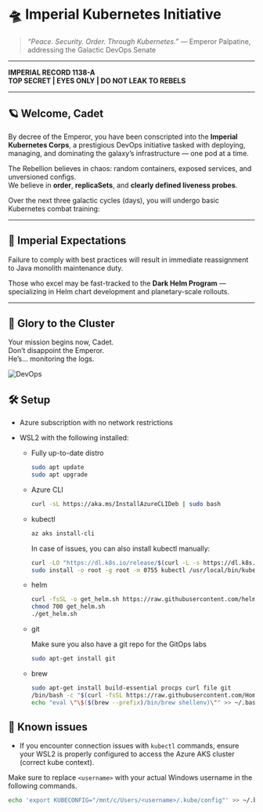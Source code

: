 # 🛸 Imperial Kubernetes Initiative

> _“Peace. Security. Order. Through Kubernetes.”_ — Emperor Palpatine, addressing the Galactic DevOps Senate

---

**IMPERIAL RECORD 1138-A**  
**TOP SECRET | EYES ONLY | DO NOT LEAK TO REBELS**

---

## 🪐 Welcome, Cadet

By decree of the Emperor, you have been conscripted into the **Imperial Kubernetes Corps**, a prestigious DevOps initiative tasked with deploying, managing, and dominating the galaxy’s infrastructure — one pod at a time.

The Rebellion believes in chaos: random containers, exposed services, and unversioned configs.  
We believe in **order**, **replicaSets**, and **clearly defined liveness probes**.

Over the next three galactic cycles (days), you will undergo basic Kubernetes combat training:

---

## 🧠 Imperial Expectations

Failure to comply with best practices will result in immediate reassignment to Java monolith maintenance duty.

Those who excel may be fast-tracked to the **Dark Helm Program** — specializing in Helm chart development and planetary-scale rollouts.

---

## 🖖 Glory to the Cluster

Your mission begins now, Cadet.  
Don’t disappoint the Emperor.  
He’s... monitoring the logs.

![DevOps](https://darksiderconfessions.blog/wp-content/uploads/2018/05/sith-red-gif2.gif)

## 🛠️ Setup

- Azure subscription with no network restrictions
- WSL2 with the following installed:

  - Fully up-to-date distro

    ```bash
    sudo apt update
    sudo apt upgrade
    ```

  - Azure CLI

    ```bash
    curl -sL https://aka.ms/InstallAzureCLIDeb | sudo bash
    ```

  - kubectl

    ```bash
    az aks install-cli
    ```

    In case of issues, you can also install kubectl manually:

    ```bash
    curl -LO "https://dl.k8s.io/release/$(curl -L -s https://dl.k8s.io/release/stable.txt)/bin/linux/amd64/kubectl"
    sudo install -o root -g root -m 0755 kubectl /usr/local/bin/kubectl
    ```

  - helm

    ```bash
    curl -fsSL -o get_helm.sh https://raw.githubusercontent.com/helm/helm/main/scripts/get-helm-3
    chmod 700 get_helm.sh
    ./get_helm.sh
    ```

  - git

    Make sure you also have a git repo for the GitOps labs

    ```bash
    sudo apt-get install git
    ```

  - brew

    ```bash
    sudo apt-get install build-essential procps curl file git
    /bin/bash -c "$(curl -fsSL https://raw.githubusercontent.com/Homebrew/install/HEAD/install.sh)"
    echo "eval \"\$($(brew --prefix)/bin/brew shellenv)\"" >> ~/.bashrc
    ```

## 🐛 Known issues

- If you encounter connection issues with `kubectl` commands, ensure your WSL2 is properly configured to access the Azure AKS cluster (correct kube context).

Make sure to replace `<username>` with your actual Windows username in the following commands.

```bash
echo 'export KUBECONFIG="/mnt/c/Users/<username>/.kube/config"' >> ~/.bashrc
```
